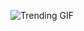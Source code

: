 
<!-- GIF_SECTION -->
![Trending GIF](https://media2.giphy.com/media/v1.Y2lkPThiYjIxNzcyZ2NhMXo0MGE0eXplcjU0NG14eXpzbjAxaG9rNHc4Y2ZhYmV2eGN3eCZlcD12MV9naWZzX3NlYXJjaCZjdD1n/gyoipv2u40ekqz89Rk/giphy.gif)
<!-- END_GIF_SECTION -->
